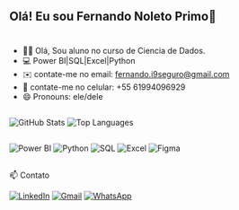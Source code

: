 ## Olá! Eu sou Fernando Noleto Primo👋


#

- 🧑‍🎓 Olá, Sou aluno no curso de Ciencia de Dados.
- 💻 Power BI|SQL|Excel|Python
- ✉️ contate-me no email: fernando.i9seguro@gmail.com
- 📱 contate-me no celular: +55 61994096929
- 😄 Pronouns: ele/dele
##
![GitHub Stats](https://github-readme-stats.vercel.app/api?username=fernado90&show_icons=true)
![Top Languages](https://github-readme-stats.vercel.app/api/top-langs/?username=fernado90&layout=compact)
##
![Power BI](https://img.icons8.com/color/48/000000/power-bi.png) ![Python](https://img.icons8.com/color/48/000000/python.png) ![SQL](https://img.icons8.com/ios-filled/50/000000/sql.png) ![Excel](https://img.icons8.com/color/48/000000/microsoft-excel-2019--v1.png) ![Figma](https://img.icons8.com/color/48/000000/figma.png)
##
## 
📫 Contato

[![LinkedIn](https://img.shields.io/badge/LinkedIn-0077B5?style=for-the-badge&logo=linkedin&logoColor=white)](https://www.linkedin.com/in/fernando-noleto-primo-10bb1b27b/)
[![Gmail](https://img.shields.io/badge/Gmail-D14836?style=for-the-badge&logo=gmail&logoColor=white)](mailto:fernando.i9seguro@gmail.com)
[![WhatsApp](https://img.shields.io/badge/WhatsApp-25D366?style=for-the-badge&logo=whatsapp&logoColor=white)](https://wa.me/5561994096929) 
